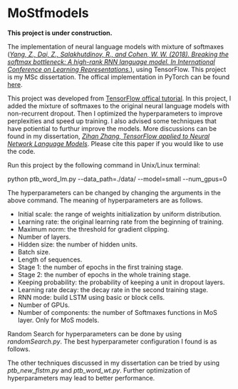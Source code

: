 # MoStfmodels

**This project is under construction.**

The implementation of neural language models with mixture of softmaxes ([_Yang, Z., Dai, Z., Salakhutdinov, R., and Cohen, W. W. (2018). Breaking the softmax bottleneck: A high-rank RNN language model. In International Conference on
Learning Representations._](https://arxiv.org/abs/1711.03953)), using TensorFlow. This project is my MSc dissertation. The offical implementation in PyTorch can be found [here](https://github.com/zihangdai/mos).

This project was developed from [TensorFlow offical tutorial](https://github.com/tensorflow/models/tree/master/tutorials/rnn/ptb). In this project, I added the mixture of softmaxes to the original neural language models with non-recurrent dropout. Then I optimized the hyperparameters to improve perplexities and speed up training. I also advised some techniques that have potiential to furthur improve the models. More discussions can be found in my dissertation, [_Zihan Zhang, TensorFlow applied to Neural Network Language Models_](https://dreamlh.github.io/ZihanZhang.github.io/dissertation.pdf). Please cite this paper if you would like to use the code.

Run this project by the following command in Unix/Linux terminal:

python ptb_word_lm.py --data_path=./data/ --model=small --num_gpus=0

The hyperparameters can be changed by changing the arguments in the above command. The meaning of hyperparameters are as follows.

* Initial scale: the range of weights initialization by uniform distribution.
* Learning rate: the original learning rate from the beginning of training.
* Maximum norm: the threshold for gradient clipping.
* Number of layers.
* Hidden size: the number of hidden units.
* Batch size.
* Length of sequences.
* Stage 1: the number of epochs in the first training stage.
* Stage 2: the number of epochs in the whole training stage.
* Keeping probability: the probability of keeping a unit in dropout layers.
* Learning rate decay: the decay rate in the second training stage.
* RNN mode: build LSTM using basic or block cells.
* Number of GPUs.
* Number of components: the number of Softmaxes functions in MoS layer.
Only for MoS models.

Random Search for hyperparameters can be done by using _randomSearch.py_. The best hyperparameter configuration I found is as follows.

The other techniques discussed in my dissertation can be tried by using _ptb_new_flstm.py_ and _ptb_word_wt.py_. Further optimization of hyperparameters may lead to better performance.
